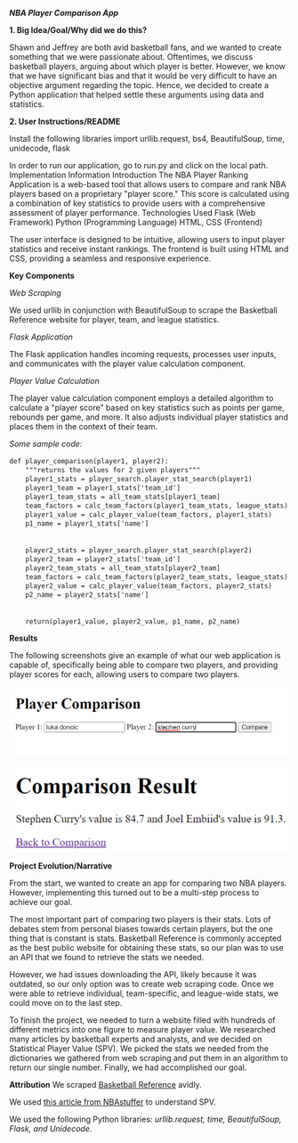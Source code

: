 ***NBA Player Comparison App***

**1. Big Idea/Goal/Why did we do this?**

Shawn and Jeffrey are both avid basketball fans, and we wanted to create something that we were passionate about. Oftentimes, we discuss basketball players, arguing about which player is better. However, we know that we have significant bias and that it would be very difficult to have an objective argument regarding the topic. Hence, we decided to create a Python application that helped settle these arguments using data and statistics. 


**2. User Instructions/README**

Install the following libraries
import urllib.request, bs4, BeautifulSoup, time, unidecode, flask


In order to run our application, go to run.py and click on the local path. 
Implementation Information
Introduction
The NBA Player Ranking Application is a web-based tool that allows users to compare and rank NBA players based on a proprietary "player score." This score is calculated using a combination of key statistics to provide users with a comprehensive assessment of player performance.
Technologies Used
Flask (Web Framework)
Python (Programming Language)
HTML, CSS (Frontend)

The user interface is designed to be intuitive, allowing users to input player statistics and receive instant rankings. The frontend is built using HTML and CSS, providing a seamless and responsive experience.

**Key Components**

*Web Scraping*

We used urllib in conjunction with BeautifulSoup to scrape the Basketball Reference website for player, team, and league statistics. 

*Flask Application*

The Flask application handles incoming requests, processes user inputs, and communicates with the player value calculation component.

*Player Value Calculation*

The player value calculation component employs a detailed algorithm to calculate a "player score" based on key statistics such as points per game, rebounds per game, and more. It also adjusts individual player statistics and places them in the context of their team. 

*Some sample code:*

    def player_comparison(player1, player2):
        """returns the values for 2 given players"""
        player1_stats = player_search.player_stat_search(player1)
        player1_team = player1_stats['team_id']
        player1_team_stats = all_team_stats[player1_team]
        team_factors = calc_team_factors(player1_team_stats, league_stats)
        player1_value = calc_player_value(team_factors, player1_stats)
        p1_name = player1_stats['name']


        player2_stats = player_search.player_stat_search(player2)
        player2_team = player2_stats['team_id']
        player2_team_stats = all_team_stats[player2_team]
        team_factors = calc_team_factors(player2_team_stats, league_stats)
        player2_value = calc_player_value(team_factors, player2_stats)
        p2_name = player2_stats['name']


        return(player1_value, player2_value, p1_name, p2_name)



**Results**


The following screenshots give an example of what our web application is capable of, specifically being able to compare two players, and providing player scores for each, allowing users to compare two players. 

![This is what our query box looks like](/images/PlayerComparison.png)

![This is what the result would look like](/images/ComparisonResult.png)

**Project Evolution/Narrative**

From the start, we wanted to create an app for comparing two NBA players. However, implementing this turned out to be a multi-step process to achieve our goal. 

The most important part of comparing two players is their stats. Lots of debates stem from personal biases towards certain players, but the one thing that is constant is stats. Basketball Reference is commonly accepted as the best public website for obtaining these stats, so our plan was to use an API that we found to retrieve the stats we needed. 

However, we had issues downloading the API, likely because it was outdated, so our only option was to create web scraping code. Once we were able to retrieve individual, team-specific, and league-wide stats, we could move on to the last step.

To finish the project, we needed to turn a website filled with hundreds of different metrics into one figure to measure player value. We researched many articles by basketball experts and analysts, and we decided on Statistical Player Value (SPV). We picked the stats we needed from the dictionaries we gathered from web scraping and put them in an algorithm to return our single number. Finally, we had accomplished our goal. 

**Attribution**
We scraped [Basketball Reference](https://www.basketball-reference.com/) avidly.

We used [this article from NBAstuffer](https://www.nbastuffer.com/analytics101/statistical-player-value-spv/#:~:text=The%20stat%20elements%20included%20in,the%20SPV%20for%20that%20game) to understand SPV. 
 
We used the following Python libraries: *urllib.request, time, BeautifulSoup, Flask, and Unidecode.*

